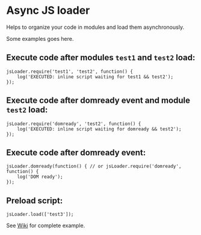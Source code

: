 Async JS loader
===============

Helps to organize your code in modules and load them asynchronously.

Some examples goes here.

Execute code after modules `test1` and `test2` load:
----------------------------------------------------

    jsLoader.require('test1', 'test2', function() {
        log('EXECUTED: inline script waiting for test1 && test2');
    });

Execute code after domready event and module `test2` load:
----------------------------------------------------------

    jsLoader.require('domready', 'test2', function() {
        log('EXECUTED: inline script waiting for domready && test2');
    });

Execute code after domready event:
----------------------------------
    jsLoader.domready(function() { // or jsLoader.require('domready', function() {
        log('DOM ready');
    });

Preload script:
---------------

    jsLoader.load(['test3']);

See [Wiki][a1] for complete example.


[a1]: https://github.com/dmitry-dedukhin/jsLoader/wiki